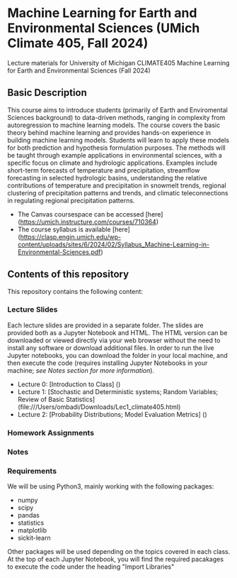# Machine Learning for Earth and Environmental Sciences (UMich Climate 405, Fall 2024)
Lecture materials for University of Michigan CLIMATE405 Machine Learning for Earth and Environmental Sciences (Fall 2024)

## Basic Description
This course aims to introduce students (primarily of Earth and Enviromental Sciences background) to data-driven methods, ranging in complexity from autoregression to machine learning models. The course covers the basic theory behind machine learning and provides hands-on experience in building machine learning models. Students will learn to apply these models for both prediction and hypothesis formulation purposes. The methods will be taught through example applications in environmental sciences, with a specific focus on climate and hydrologic applications. Examples include short-term forecasts of temperature and precipitation, streamflow forecasting in selected hydrologic basins, understanding the relative contributions of temperature and precipitation in snowmelt trends, regional clustering of precipitation patterns and trends, and climatic teleconnections in regulating regional precipitation patterns.

- The Canvas coursespace can be accessed [here] (https://umich.instructure.com/courses/710364)
- The course syllabus is available [here] (https://clasp.engin.umich.edu/wp-content/uploads/sites/6/2024/02/Syllabus_Machine-Learning-in-Environmental-Sciences.pdf)

## Contents of this repository 
This repository contains the following content:

### Lecture Slides 
Each lecture slides are provided in a separate folder. The slides are provided both as a Jupyter Notebook and HTML. The HTML version can be downloaded or viewed directly via your web browser without the need to install any software or download additional files. In order to run the live Jupyter notebooks, you can download the folder in your local machine, and then execute the code (requires installing Jupyter Notebooks in your machine; _see Notes section for more information_). 

- Lecture 0: [Introduction to Class] ()
- Lecture 1: [Stochastic and Deterministic systems; Random Variables; Review of Basic Statistics] (file:///Users/ombadi/Downloads/Lec1_climate405.html)
- Lecture 2: [Probability Distributions; Model Evaluation Metrics] ()


### Homework Assignments 





### Notes


### Requirements 
We will be using Python3, mainly working with the following packages:
- numpy
- scipy
- pandas
- statistics
- matplotlib
- sickit-learn

Other packages will be used depending on the topics covered in each class. At the top of each Jupyter Notebook, you will find the required pacakages to execute the code under the heading "Import Libraries"

